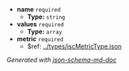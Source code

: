  - <b id="#/properties/name">name</b> `required`
	 - **Type:** `string`
 - <b id="#/properties/values">values</b> `required`
	 - **Type:** `array`
 - <b id="#/properties/metric">metric</b> `required`
	 - &#36;ref: [../types/iscMetricType.json](#..typesiscmetrictype.json)

_Generated with [json-schema-md-doc](https://brianwendt.github.io/json-schema-md-doc/)_